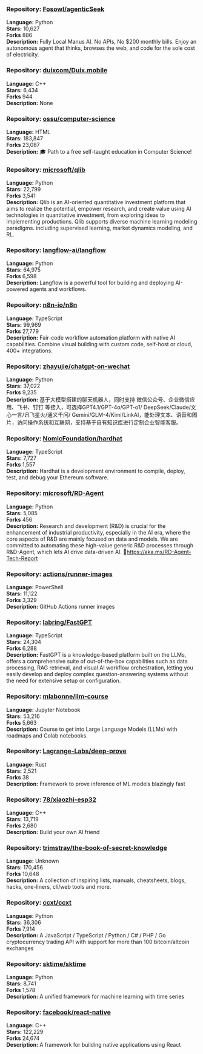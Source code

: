 ### **Repository:** [Fosowl/agenticSeek](https://github.com/Fosowl/agenticSeek)  

**Language:** Python  
**Stars:** 10,627  
**Forks** 886  
**Description:** Fully Local Manus AI. No APIs, No $200 monthly bills. Enjoy an autonomous agent that thinks, browses the web, and code for the sole cost of electricity.  

### **Repository:** [duixcom/Duix.mobile](https://github.com/duixcom/Duix.mobile)  

**Language:** C++  
**Stars:** 6,434  
**Forks** 944  
**Description:** None  

### **Repository:** [ossu/computer-science](https://github.com/ossu/computer-science)  

**Language:** HTML  
**Stars:** 183,847  
**Forks** 23,087  
**Description:** 🎓 Path to a free self-taught education in Computer Science!  

### **Repository:** [microsoft/qlib](https://github.com/microsoft/qlib)  

**Language:** Python  
**Stars:** 22,799  
**Forks** 3,541  
**Description:** Qlib is an AI-oriented quantitative investment platform that aims to realize the potential, empower research, and create value using AI technologies in quantitative investment, from exploring ideas to implementing productions. Qlib supports diverse machine learning modeling paradigms. including supervised learning, market dynamics modeling, and RL.  

### **Repository:** [langflow-ai/langflow](https://github.com/langflow-ai/langflow)  

**Language:** Python  
**Stars:** 64,975  
**Forks** 6,598  
**Description:** Langflow is a powerful tool for building and deploying AI-powered agents and workflows.  

### **Repository:** [n8n-io/n8n](https://github.com/n8n-io/n8n)  

**Language:** TypeScript  
**Stars:** 99,969  
**Forks** 27,779  
**Description:** Fair-code workflow automation platform with native AI capabilities. Combine visual building with custom code, self-host or cloud, 400+ integrations.  

### **Repository:** [zhayujie/chatgpt-on-wechat](https://github.com/zhayujie/chatgpt-on-wechat)  

**Language:** Python  
**Stars:** 37,022  
**Forks** 9,235  
**Description:** 基于大模型搭建的聊天机器人，同时支持 微信公众号、企业微信应用、飞书、钉钉 等接入，可选择GPT4.1/GPT-4o/GPT-o1/ DeepSeek/Claude/文心一言/讯飞星火/通义千问/ Gemini/GLM-4/Kimi/LinkAI，能处理文本、语音和图片，访问操作系统和互联网，支持基于自有知识库进行定制企业智能客服。  

### **Repository:** [NomicFoundation/hardhat](https://github.com/NomicFoundation/hardhat)  

**Language:** TypeScript  
**Stars:** 7,727  
**Forks** 1,557  
**Description:** Hardhat is a development environment to compile, deploy, test, and debug your Ethereum software.  

### **Repository:** [microsoft/RD-Agent](https://github.com/microsoft/RD-Agent)  

**Language:** Python  
**Stars:** 5,085  
**Forks** 456  
**Description:** Research and development (R&D) is crucial for the enhancement of industrial productivity, especially in the AI era, where the core aspects of R&D are mainly focused on data and models. We are committed to automating these high-value generic R&D processes through R&D-Agent, which lets AI drive data-driven AI. 🔗https://aka.ms/RD-Agent-Tech-Report  

### **Repository:** [actions/runner-images](https://github.com/actions/runner-images)  

**Language:** PowerShell  
**Stars:** 11,122  
**Forks** 3,329  
**Description:** GitHub Actions runner images  

### **Repository:** [labring/FastGPT](https://github.com/labring/FastGPT)  

**Language:** TypeScript  
**Stars:** 24,304  
**Forks** 6,288  
**Description:** FastGPT is a knowledge-based platform built on the LLMs, offers a comprehensive suite of out-of-the-box capabilities such as data processing, RAG retrieval, and visual AI workflow orchestration, letting you easily develop and deploy complex question-answering systems without the need for extensive setup or configuration.  

### **Repository:** [mlabonne/llm-course](https://github.com/mlabonne/llm-course)  

**Language:** Jupyter Notebook  
**Stars:** 53,216  
**Forks** 5,663  
**Description:** Course to get into Large Language Models (LLMs) with roadmaps and Colab notebooks.  

### **Repository:** [Lagrange-Labs/deep-prove](https://github.com/Lagrange-Labs/deep-prove)  

**Language:** Rust  
**Stars:** 2,521  
**Forks** 38  
**Description:** Framework to prove inference of ML models blazingly fast  

### **Repository:** [78/xiaozhi-esp32](https://github.com/78/xiaozhi-esp32)  

**Language:** C++  
**Stars:** 13,719  
**Forks** 2,680  
**Description:** Build your own AI friend  

### **Repository:** [trimstray/the-book-of-secret-knowledge](https://github.com/trimstray/the-book-of-secret-knowledge)  

**Language:** Unknown  
**Stars:** 170,456  
**Forks** 10,648  
**Description:** A collection of inspiring lists, manuals, cheatsheets, blogs, hacks, one-liners, cli/web tools and more.  

### **Repository:** [ccxt/ccxt](https://github.com/ccxt/ccxt)  

**Language:** Python  
**Stars:** 36,306  
**Forks** 7,914  
**Description:** A JavaScript / TypeScript / Python / C# / PHP / Go cryptocurrency trading API with support for more than 100 bitcoin/altcoin exchanges  

### **Repository:** [sktime/sktime](https://github.com/sktime/sktime)  

**Language:** Python  
**Stars:** 8,741  
**Forks** 1,578  
**Description:** A unified framework for machine learning with time series  

### **Repository:** [facebook/react-native](https://github.com/facebook/react-native)  

**Language:** C++  
**Stars:** 122,229  
**Forks** 24,674  
**Description:** A framework for building native applications using React  

